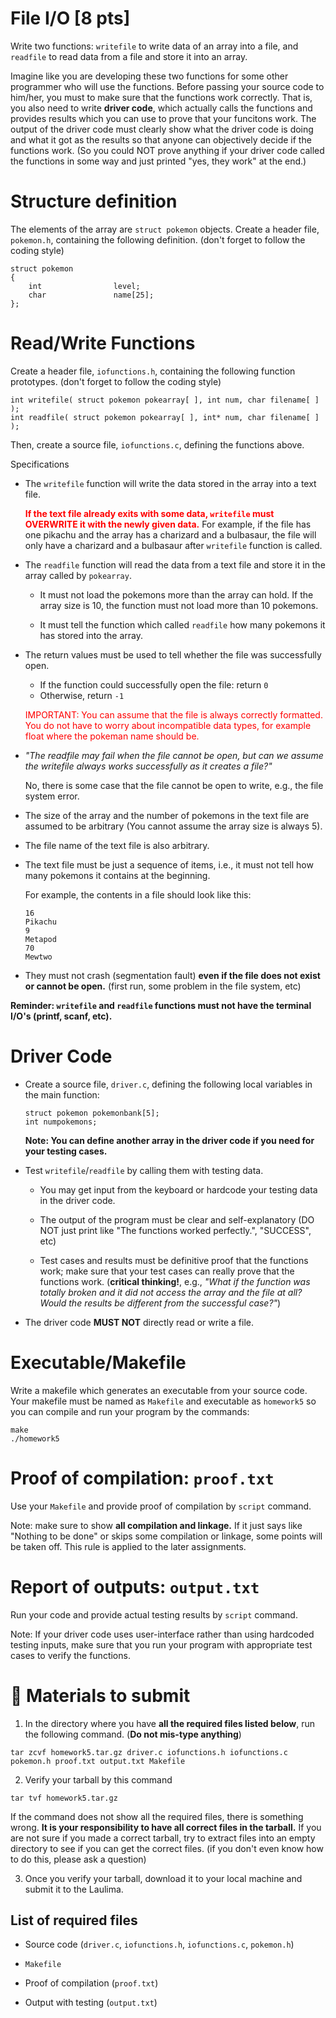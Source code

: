 
# File I/O [8 pts]

Write two functions: `writefile` to write data of an array into a file, and `readfile` to read data from a file and store it into an array.

Imagine like you are developing these two functions for some other programmer who will use the functions.
Before passing your source code to him/her, you must to make sure that the functions work correctly.
That is, you also need to write **driver code**, which actually calls the functions and provides results which you can use to prove that your funcitons work.
The output of the driver code must clearly show what the driver code is doing and what it got as the results so that anyone can objectively decide if the functions work.
(So you could NOT prove anything if your driver code called the functions in some way and just printed "yes, they work" at the end.)

# Structure definition

The elements of the array are `struct pokemon` objects.
Create a header file, `pokemon.h`, containing the following definition. (don't forget to follow the coding style)

```
struct pokemon
{
    int                level;
    char               name[25];
};
```

# Read/Write Functions

Create a header file, `iofunctions.h`, containing the following function prototypes. (don't forget to follow the coding style)

```
int writefile( struct pokemon pokearray[ ], int num, char filename[ ] );
int readfile( struct pokemon pokearray[ ], int* num, char filename[ ] );
```

Then, create a source file, `iofunctions.c`, defining the functions above.

Specifications

- The `writefile` function will write the data stored in the array into a text file.

  <strong style="color:red">If the text file already exits with some data, `writefile` must OVERWRITE it with the newly given data.</strong>
  For example, if the file has one pikachu and the array has a charizard and a bulbasaur, the file will only have a charizard and a bulbasaur after `writefile` function is called.

- The `readfile` function will read the data from a text file and store it in the array called by `pokearray`.

  - It must not load the pokemons more than the array can hold. If the array size is 10, the function must not load more than 10 pokemons.

  - It must tell the function which called `readfile` how many pokemons it has stored into the array.

- The return values must be used to tell whether the file was successfully open.

   - If the function could successfully open the file: return `0`
   - Otherwise, return `-1`

   <string style="color:red">IMPORTANT: You can assume that the file is always correctly formatted. You do not have to worry about incompatible data types, for example float where the pokeman name should be.</strong>

- _"The readfile may fail when the file cannot be open, but can we assume the writefile always works successfully as it creates a file?"_

   No, there is some case that the file cannot be open to write, e.g., the file system error.

- The size of the array and the number of pokemons in the text file are assumed to be arbitrary (You cannot assume the array size is always 5).

- The file name of the text file is also arbitrary.

- The text file must be just a sequence of items, i.e., it must not tell how many pokemons it contains at the beginning.

  For example, the contents in a file should look like this:
  ```
  16
  Pikachu
  9
  Metapod
  70
  Mewtwo
  ```

- They must not crash (segmentation fault) **even if the file does not exist or cannot be open.** (first run, some problem in the file system, etc)

**Reminder: `writefile` and `readfile` functions must not have the terminal I/O's (printf, scanf, etc).**

# Driver Code

- Create a source file, `driver.c`, defining the following local variables in the main function:

  ```
  struct pokemon pokemonbank[5];
  int numpokemons;
  ```
  **Note: You can define another array in the driver code if you need for your testing cases.**

- Test `writefile`/`readfile` by calling them with testing data.

  - You may get input from the keyboard or hardcode your testing data in the driver code.

  - The output of the program must be clear and self-explanatory (DO NOT just print like "The functions worked perfectly.", "SUCCESS", etc)

  - Test cases and results must be definitive proof that the functions work; make sure that your test cases can really prove that the functions work. (**critical thinking!**, e.g., *"What if the function was totally broken and it did not access the array and the file at all? Would the results be different from the successful case?"*)

- The driver code **MUST NOT** directly read or write a file.

# Executable/Makefile

Write a makefile which generates an executable from your source code.
Your makefile must be named as `Makefile` and executable as `homework5`
so you can compile and run your program by the commands:
```
make
./homework5
```

# Proof of compilation: `proof.txt`

Use your `Makefile` and provide proof of compilation by `script` command.

Note: make sure to show **all compilation and linkage.** If it just says like "Nothing to be done" or skips some compilation or linkage, some points will be taken off. This rule is applied to the later assignments.

# Report of outputs: `output.txt`

Run your code and provide actual testing results by `script` command.

Note: If your driver code uses user-interface rather than using hardcoded testing inputs, make sure that you run your program with appropriate test cases to verify the functions.

# 📮 Materials to submit

1. In the directory where you have **all the required files listed below**, run the following command. (**Do not mis-type anything**)

  ```
  tar zcvf homework5.tar.gz driver.c iofunctions.h iofunctions.c pokemon.h proof.txt output.txt Makefile
  ```

2. Verify your tarball by this command

  ```
  tar tvf homework5.tar.gz
  ```
  If the command does not show all the required files, there is something wrong.
  **It is your responsibility to have all correct files in the tarball.** If you are not sure if you made a correct tarball, try to extract files into an empty directory to see if you can get the correct files. (if you don't even know how to do this, please ask a question)

3. Once you verify your tarball, download it to your local machine and submit it to the Laulima.

## List of required files

- Source code (`driver.c`, `iofunctions.h`, `iofunctions.c`, `pokemon.h`)

- `Makefile`

- Proof of compilation (`proof.txt`)

- Output with testing (`output.txt`)
